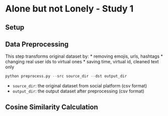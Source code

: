# Alone but not Lonely - Study 1
## Setup
## Data Preprocessing
This step transforms original dataset by:
    * removing emojis, urls, hashtags
    * changing real user ids to virtual ones
    * saving time, virtual id, cleaned text only
```python
python preprocess.py --src source_dir --dst output_dir
```
* `source_dir`: the original dataset from social platform (csv format)
* `output_dir`: the output dataset after preprocessing (csv format)
## Cosine Similarity Calculation
